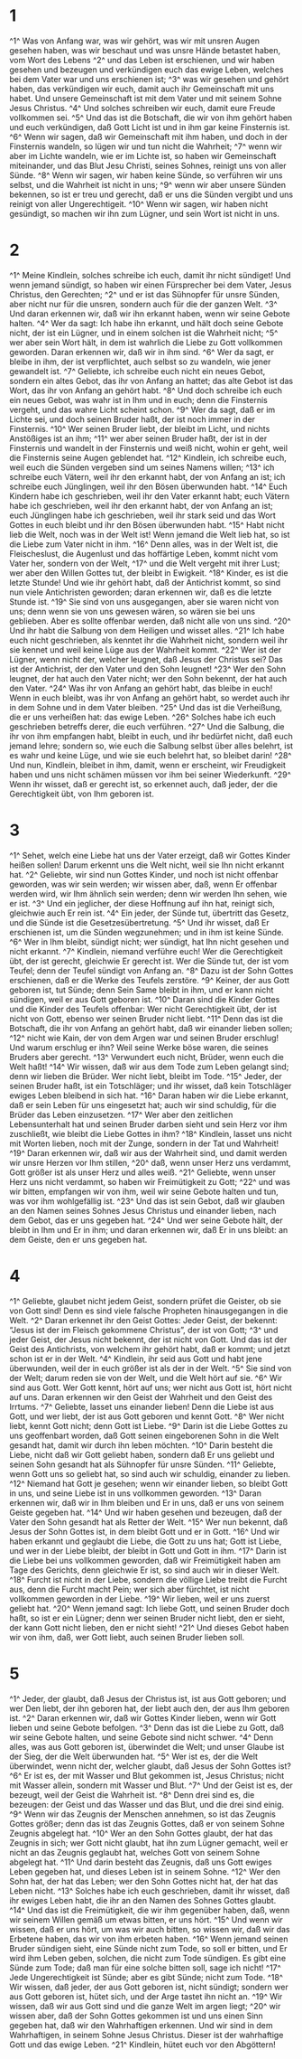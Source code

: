 # 1 
^1^ Was von Anfang war, was wir gehört, was wir mit unsren Augen gesehen haben, was wir beschaut und was unsre Hände betastet haben, vom Wort des Lebens ^2^ und das Leben ist erschienen, und wir haben gesehen und bezeugen und verkündigen euch das ewige Leben, welches bei dem Vater war und uns erschienen ist; ^3^ was wir gesehen und gehört haben, das verkündigen wir euch, damit auch ihr Gemeinschaft mit uns habet. Und unsere Gemeinschaft ist mit dem Vater und mit seinem Sohne Jesus Christus. ^4^ Und solches schreiben wir euch, damit eure Freude vollkommen sei. ^5^ Und das ist die Botschaft, die wir von ihm gehört haben und euch verkündigen, daß Gott Licht ist und in ihm gar keine Finsternis ist. ^6^ Wenn wir sagen, daß wir Gemeinschaft mit ihm haben, und doch in der Finsternis wandeln, so lügen wir und tun nicht die Wahrheit; ^7^ wenn wir aber im Lichte wandeln, wie er im Lichte ist, so haben wir Gemeinschaft miteinander, und das Blut Jesu Christi, seines Sohnes, reinigt uns von aller Sünde. ^8^ Wenn wir sagen, wir haben keine Sünde, so verführen wir uns selbst, und die Wahrheit ist nicht in uns; ^9^ wenn wir aber unsere Sünden bekennen, so ist er treu und gerecht, daß er uns die Sünden vergibt und uns reinigt von aller Ungerechtigeit. ^10^ Wenn wir sagen, wir haben nicht gesündigt, so machen wir ihn zum Lügner, und sein Wort ist nicht in uns. 

# 2 
^1^ Meine Kindlein, solches schreibe ich euch, damit ihr nicht sündiget! Und wenn jemand sündigt, so haben wir einen Fürsprecher bei dem Vater, Jesus Christus, den Gerechten; ^2^ und er ist das Sühnopfer für unsre Sünden, aber nicht nur für die unsren, sondern auch für die der ganzen Welt. ^3^ Und daran erkennen wir, daß wir ihn erkannt haben, wenn wir seine Gebote halten. ^4^ Wer da sagt: Ich habe ihn erkannt, und hält doch seine Gebote nicht, der ist ein Lügner, und in einem solchen ist die Wahrheit nicht; ^5^ wer aber sein Wort hält, in dem ist wahrlich die Liebe zu Gott vollkommen geworden. Daran erkennen wir, daß wir in ihm sind. ^6^ Wer da sagt, er bleibe in ihm, der ist verpflichtet, auch selbst so zu wandeln, wie jener gewandelt ist. ^7^ Geliebte, ich schreibe euch nicht ein neues Gebot, sondern ein altes Gebot, das ihr von Anfang an hattet; das alte Gebot ist das Wort, das ihr von Anfang an gehört habt. ^8^ Und doch schreibe ich euch ein neues Gebot, was wahr ist in Ihm und in euch; denn die Finsternis vergeht, und das wahre Licht scheint schon. ^9^ Wer da sagt, daß er im Lichte sei, und doch seinen Bruder haßt, der ist noch immer in der Finsternis. ^10^ Wer seinen Bruder liebt, der bleibt im Licht, und nichts Anstößiges ist an ihm; ^11^ wer aber seinen Bruder haßt, der ist in der Finsternis und wandelt in der Finsternis und weiß nicht, wohin er geht, weil die Finsternis seine Augen geblendet hat. ^12^ Kindlein, ich schreibe euch, weil euch die Sünden vergeben sind um seines Namens willen; ^13^ ich schreibe euch Vätern, weil ihr den erkannt habt, der von Anfang an ist; ich schreibe euch Jünglingen, weil ihr den Bösen überwunden habt. ^14^ Euch Kindern habe ich geschrieben, weil ihr den Vater erkannt habt; euch Vätern habe ich geschrieben, weil ihr den erkannt habt, der von Anfang an ist; euch Jünglingen habe ich geschrieben, weil ihr stark seid und das Wort Gottes in euch bleibt und ihr den Bösen überwunden habt. ^15^ Habt nicht lieb die Welt, noch was in der Welt ist! Wenn jemand die Welt lieb hat, so ist die Liebe zum Vater nicht in ihm. ^16^ Denn alles, was in der Welt ist, die Fleischeslust, die Augenlust und das hoffärtige Leben, kommt nicht vom Vater her, sondern von der Welt, ^17^ und die Welt vergeht mit ihrer Lust; wer aber den Willen Gottes tut, der bleibt in Ewigkeit. ^18^ Kinder, es ist die letzte Stunde! Und wie ihr gehört habt, daß der Antichrist kommt, so sind nun viele Antichristen geworden; daran erkennen wir, daß es die letzte Stunde ist. ^19^ Sie sind von uns ausgegangen, aber sie waren nicht von uns; denn wenn sie von uns gewesen wären, so wären sie bei uns geblieben. Aber es sollte offenbar werden, daß nicht alle von uns sind. ^20^ Und ihr habt die Salbung von dem Heiligen und wisset alles. ^21^ Ich habe euch nicht geschrieben, als kenntet ihr die Wahrheit nicht, sondern weil ihr sie kennet und weil keine Lüge aus der Wahrheit kommt. ^22^ Wer ist der Lügner, wenn nicht der, welcher leugnet, daß Jesus der Christus sei? Das ist der Antichrist, der den Vater und den Sohn leugnet! ^23^ Wer den Sohn leugnet, der hat auch den Vater nicht; wer den Sohn bekennt, der hat auch den Vater. ^24^ Was ihr von Anfang an gehört habt, das bleibe in euch! Wenn in euch bleibt, was ihr von Anfang an gehört habt, so werdet auch ihr in dem Sohne und in dem Vater bleiben. ^25^ Und das ist die Verheißung, die er uns verheißen hat: das ewige Leben. ^26^ Solches habe ich euch geschrieben betreffs derer, die euch verführen. ^27^ Und die Salbung, die ihr von ihm empfangen habt, bleibt in euch, und ihr bedürfet nicht, daß euch jemand lehre; sondern so, wie euch die Salbung selbst über alles belehrt, ist es wahr und keine Lüge, und wie sie euch belehrt hat, so bleibet darin! ^28^ Und nun, Kindlein, bleibet in ihm, damit, wenn er erscheint, wir Freudigkeit haben und uns nicht schämen müssen vor ihm bei seiner Wiederkunft. ^29^ Wenn ihr wisset, daß er gerecht ist, so erkennet auch, daß jeder, der die Gerechtigkeit übt, von Ihm geboren ist. 

# 3 
^1^ Sehet, welch eine Liebe hat uns der Vater erzeigt, daß wir Gottes Kinder heißen sollen! Darum erkennt uns die Welt nicht, weil sie Ihn nicht erkannt hat. ^2^ Geliebte, wir sind nun Gottes Kinder, und noch ist nicht offenbar geworden, was wir sein werden; wir wissen aber, daß, wenn Er offenbar werden wird, wir Ihm ähnlich sein werden; denn wir werden Ihn sehen, wie er ist. ^3^ Und ein jeglicher, der diese Hoffnung auf ihn hat, reinigt sich, gleichwie auch Er rein ist. ^4^ Ein jeder, der Sünde tut, übertritt das Gesetz, und die Sünde ist die Gesetzesübertretung. ^5^ Und ihr wisset, daß Er erschienen ist, um die Sünden wegzunehmen; und in ihm ist keine Sünde. ^6^ Wer in Ihm bleibt, sündigt nicht; wer sündigt, hat Ihn nicht gesehen und nicht erkannt. ^7^ Kindlein, niemand verführe euch! Wer die Gerechtigkeit übt, der ist gerecht, gleichwie Er gerecht ist. Wer die Sünde tut, der ist vom Teufel; denn der Teufel sündigt von Anfang an. ^8^ Dazu ist der Sohn Gottes erschienen, daß er die Werke des Teufels zerstöre. ^9^ Keiner, der aus Gott geboren ist, tut Sünde; denn Sein Same bleibt in ihm, und er kann nicht sündigen, weil er aus Gott geboren ist. ^10^ Daran sind die Kinder Gottes und die Kinder des Teufels offenbar: Wer nicht Gerechtigkeit übt, der ist nicht von Gott, ebenso wer seinen Bruder nicht liebt. ^11^ Denn das ist die Botschaft, die ihr von Anfang an gehört habt, daß wir einander lieben sollen; ^12^ nicht wie Kain, der von dem Argen war und seinen Bruder erschlug! Und warum erschlug er ihn? Weil seine Werke böse waren, die seines Bruders aber gerecht. ^13^ Verwundert euch nicht, Brüder, wenn euch die Welt haßt! ^14^ Wir wissen, daß wir aus dem Tode zum Leben gelangt sind; denn wir lieben die Brüder. Wer nicht liebt, bleibt im Tode. ^15^ Jeder, der seinen Bruder haßt, ist ein Totschläger; und ihr wisset, daß kein Totschläger ewiges Leben bleibend in sich hat. ^16^ Daran haben wir die Liebe erkannt, daß er sein Leben für uns eingesetzt hat; auch wir sind schuldig, für die Brüder das Leben einzusetzen. ^17^ Wer aber den zeitlichen Lebensunterhalt hat und seinen Bruder darben sieht und sein Herz vor ihm zuschließt, wie bleibt die Liebe Gottes in ihm? ^18^ Kindlein, lasset uns nicht mit Worten lieben, noch mit der Zunge, sondern in der Tat und Wahrheit! ^19^ Daran erkennen wir, daß wir aus der Wahrheit sind, und damit werden wir unsre Herzen vor Ihm stillen, ^20^ daß, wenn unser Herz uns verdammt, Gott größer ist als unser Herz und alles weiß. ^21^ Geliebte, wenn unser Herz uns nicht verdammt, so haben wir Freimütigkeit zu Gott; ^22^ und was wir bitten, empfangen wir von ihm, weil wir seine Gebote halten und tun, was vor ihm wohlgefällig ist. ^23^ Und das ist sein Gebot, daß wir glauben an den Namen seines Sohnes Jesus Christus und einander lieben, nach dem Gebot, das er uns gegeben hat. ^24^ Und wer seine Gebote hält, der bleibt in Ihm und Er in ihm; und daran erkennen wir, daß Er in uns bleibt: an dem Geiste, den er uns gegeben hat. 

# 4 
^1^ Geliebte, glaubet nicht jedem Geist, sondern prüfet die Geister, ob sie von Gott sind! Denn es sind viele falsche Propheten hinausgegangen in die Welt. ^2^ Daran erkennet ihr den Geist Gottes: Jeder Geist, der bekennt: “Jesus ist der im Fleisch gekommene Christus”, der ist von Gott; ^3^ und jeder Geist, der Jesus nicht bekennt, der ist nicht von Gott. Und das ist der Geist des Antichrists, von welchem ihr gehört habt, daß er kommt; und jetzt schon ist er in der Welt. ^4^ Kindlein, ihr seid aus Gott und habt jene überwunden, weil der in euch größer ist als der in der Welt. ^5^ Sie sind von der Welt; darum reden sie von der Welt, und die Welt hört auf sie. ^6^ Wir sind aus Gott. Wer Gott kennt, hört auf uns; wer nicht aus Gott ist, hört nicht auf uns. Daran erkennen wir den Geist der Wahrheit und den Geist des Irrtums. ^7^ Geliebte, lasset uns einander lieben! Denn die Liebe ist aus Gott, und wer liebt, der ist aus Gott geboren und kennt Gott. ^8^ Wer nicht liebt, kennt Gott nicht; denn Gott ist Liebe. ^9^ Darin ist die Liebe Gottes zu uns geoffenbart worden, daß Gott seinen eingeborenen Sohn in die Welt gesandt hat, damit wir durch ihn leben möchten. ^10^ Darin besteht die Liebe, nicht daß wir Gott geliebt haben, sondern daß Er uns geliebt und seinen Sohn gesandt hat als Sühnopfer für unsre Sünden. ^11^ Geliebte, wenn Gott uns so geliebt hat, so sind auch wir schuldig, einander zu lieben. ^12^ Niemand hat Gott je gesehen; wenn wir einander lieben, so bleibt Gott in uns, und seine Liebe ist in uns vollkommen geworden. ^13^ Daran erkennen wir, daß wir in Ihm bleiben und Er in uns, daß er uns von seinem Geiste gegeben hat. ^14^ Und wir haben gesehen und bezeugen, daß der Vater den Sohn gesandt hat als Retter der Welt. ^15^ Wer nun bekennt, daß Jesus der Sohn Gottes ist, in dem bleibt Gott und er in Gott. ^16^ Und wir haben erkannt und geglaubt die Liebe, die Gott zu uns hat; Gott ist Liebe, und wer in der Liebe bleibt, der bleibt in Gott und Gott in ihm. ^17^ Darin ist die Liebe bei uns vollkommen geworden, daß wir Freimütigkeit haben am Tage des Gerichts, denn gleichwie Er ist, so sind auch wir in dieser Welt. ^18^ Furcht ist nicht in der Liebe, sondern die völlige Liebe treibt die Furcht aus, denn die Furcht macht Pein; wer sich aber fürchtet, ist nicht vollkommen geworden in der Liebe. ^19^ Wir lieben, weil er uns zuerst geliebt hat. ^20^ Wenn jemand sagt: Ich liebe Gott, und seinen Bruder doch haßt, so ist er ein Lügner; denn wer seinen Bruder nicht liebt, den er sieht, der kann Gott nicht lieben, den er nicht sieht! ^21^ Und dieses Gebot haben wir von ihm, daß, wer Gott liebt, auch seinen Bruder lieben soll. 

# 5 
^1^ Jeder, der glaubt, daß Jesus der Christus ist, ist aus Gott geboren; und wer Den liebt, der ihn geboren hat, der liebt auch den, der aus Ihm geboren ist. ^2^ Daran erkennen wir, daß wir Gottes Kinder lieben, wenn wir Gott lieben und seine Gebote befolgen. ^3^ Denn das ist die Liebe zu Gott, daß wir seine Gebote halten, und seine Gebote sind nicht schwer. ^4^ Denn alles, was aus Gott geboren ist, überwindet die Welt; und unser Glaube ist der Sieg, der die Welt überwunden hat. ^5^ Wer ist es, der die Welt überwindet, wenn nicht der, welcher glaubt, daß Jesus der Sohn Gottes ist? ^6^ Er ist es, der mit Wasser und Blut gekommen ist, Jesus Christus; nicht mit Wasser allein, sondern mit Wasser und Blut. ^7^ Und der Geist ist es, der bezeugt, weil der Geist die Wahrheit ist. ^8^ Denn drei sind es, die bezeugen: der Geist und das Wasser und das Blut, und die drei sind einig. ^9^ Wenn wir das Zeugnis der Menschen annehmen, so ist das Zeugnis Gottes größer; denn das ist das Zeugnis Gottes, daß er von seinem Sohne Zeugnis abgelegt hat. ^10^ Wer an den Sohn Gottes glaubt, der hat das Zeugnis in sich; wer Gott nicht glaubt, hat ihn zum Lügner gemacht, weil er nicht an das Zeugnis geglaubt hat, welches Gott von seinem Sohne abgelegt hat. ^11^ Und darin besteht das Zeugnis, daß uns Gott ewiges Leben gegeben hat, und dieses Leben ist in seinem Sohne. ^12^ Wer den Sohn hat, der hat das Leben; wer den Sohn Gottes nicht hat, der hat das Leben nicht. ^13^ Solches habe ich euch geschrieben, damit ihr wisset, daß ihr ewiges Leben habt, die ihr an den Namen des Sohnes Gottes glaubt. ^14^ Und das ist die Freimütigkeit, die wir ihm gegenüber haben, daß, wenn wir seinem Willen gemäß um etwas bitten, er uns hört. ^15^ Und wenn wir wissen, daß er uns hört, um was wir auch bitten, so wissen wir, daß wir das Erbetene haben, das wir von ihm erbeten haben. ^16^ Wenn jemand seinen Bruder sündigen sieht, eine Sünde nicht zum Tode, so soll er bitten, und Er wird ihm Leben geben, solchen, die nicht zum Tode sündigen. Es gibt eine Sünde zum Tode; daß man für eine solche bitten soll, sage ich nicht! ^17^ Jede Ungerechtigkeit ist Sünde; aber es gibt Sünde; nicht zum Tode. ^18^ Wir wissen, daß jeder, der aus Gott geboren ist, nicht sündigt; sondern wer aus Gott geboren ist, hütet sich, und der Arge tastet ihn nicht an. ^19^ Wir wissen, daß wir aus Gott sind und die ganze Welt im argen liegt; ^20^ wir wissen aber, daß der Sohn Gottes gekommen ist und uns einen Sinn gegeben hat, daß wir den Wahrhaftigen erkennen. Und wir sind in dem Wahrhaftigen, in seinem Sohne Jesus Christus. Dieser ist der wahrhaftige Gott und das ewige Leben. ^21^ Kindlein, hütet euch vor den Abgöttern! 